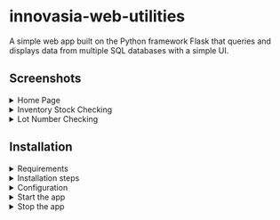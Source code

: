 # innovasia-web-utilities

A simple web app built on the Python framework Flask that queries and displays data from multiple SQL databases with a simple UI.

## Screenshots
<details>
<summary> Home Page </summary>
<img src="/project/static/images/screenshot_index.png">
</details>

<details>
<summary> Inventory Stock Checking </summary>
<img src="/project/static/images/screenshot_stock.png">
</details>

<details>
<summary> Lot Number Checking </summary>
<img src="/project/static/images/screenshot_lots.png">
</details>


## Installation
<details>
<summary> Requirements </summary>
Reccomended python version 3.10 or greater.
MSSQL databases are supported using client based Microsoft ODBC, hence SQLAlchemy utilizing pyodbc with a DSN. For a 32-bit SQL server, 32 bit python must be used with a 32 bit ODBC DSN. See configuration section below. Specific python package requirements in "requirements.txt"

</details>
<details>
<summary> Installation steps </summary>

Steps for 32 bit operations:

- Install python 3.10 32 bit
- Upgrade pip to the latest version
  
    ` py -3.10-32 -m pip install --upgrade pip `

- Clone this repository
- Create a virtual environment in the main directory.

    ` py  -3.10-32 -m venv venv-32`

- Enter the virtual environment

    ` .\venv-32\Scripts\activate `

- Install required packages

    ` pip install -r .\requirements.txt `

    > Note: Issues using pip to install legacy 32 bit packages exist. If "buildtools" cannot be installed with pip, install Microsoft C++ Buildtools (https://visualstudio.microsoft.com/visual-cpp-build-tools/), launch, modify, and enable "Desktop development using C++". Then reattempt installing packages.

- Exit the virtual environment when installation is complete

    ` deactivate `

- Actual deployment should use a WSGI server, like Apache with Mod-WSGI

</details>

<details>
<summary> Configuration </summary>
A configuration file must be created in the main directory called `config.ini` . This allows, usually sensitive, information to be stored separately from the other files. Currently, `config.ini` must look something like this:

```
[flask]
debug=true
secret_key=somesecretkey

[odbc]
dsn=dsnname
uid=username
pwd=password
```
[flask] 
- debug set to anything other than `false` will run the app in debug mode.
- The secret key is used to encrypt cookies.

[odbc] 
- App is currently configured such that an ODBC DSN must be configured for use with a MSSQL database. As mentioned above, a 32-bit SQL server/DSN must use a 32-bit python installation. 
</details>

<details>
<summary> Start the app </summary>

- Enter the virtual environment

    ` .\venv-32\Scripts\activate`

- Run `run.py`

    ` python run.py `

</details>
<details>
<summary> Stop the app </summary>

- `Ctrl-C` to halt
- `deactivate` to exit virtual environment

</details>
